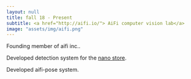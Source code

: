 ```yaml
---
layout: null
title: fall 18 - Present
subtitle: <a href="http://aifi.io/"> AiFi computer vision lab</a>
image: "assets/img/aifi.png"
---
```

Founding member of aifi inc..

Developed detection system for the <a href="http://nanostore.ai/"> nano store</a>.

Developed aifi-pose system.
